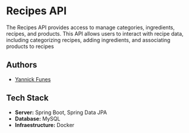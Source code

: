 # Recipes API

The Recipes API provides access to manage categories, ingredients, recipes, and products. This API allows users to interact with recipe data, including categorizing recipes, adding ingredients, and associating products to recipes


## Authors

- [Yannick Funes](https://github.com/Yannx79)


## Tech Stack

- **Server:** Spring Boot, Spring Data JPA
- **Database:** MySQL
- **Infraestructure:** Docker

